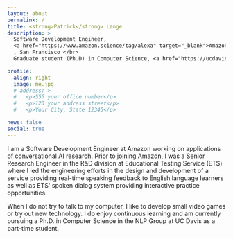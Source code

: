 ```yaml
---
layout: about
permalink: /
title: <strong>Patrick</strong> Lange
description: >
  Software Development Engineer,
  <a href="https://www.amazon.science/tag/alexa" target="_blank">Amazon Alexa AI</a>
  , San Francisco </br>
  Graduate student (Ph.D) in Computer Science, <a href="https://ucdavisnlp.gitlab.io/davisnlp-website/" target="_blank">NLP Group</a> at UC Davis 

profile:
  align: right
  image: me.jpg
  # address: >
  #   <p>555 your office number</p>
  #   <p>123 your address street</p>
  #   <p>Your City, State 12345</p>

news: false
social: true
---
```


I am a Software Development Engineer at Amazon working on applications of conversational AI research. Prior to joining Amazon, I was a Senior Research Engineer in the R&D division at Educational Testing Service (ETS) where I led the engineering efforts in the design and development of a service providing real-time speaking feedback to English language learners as well as ETS' spoken dialog system providing interactive practice opportunities.

When I do not try to talk to my computer, I like to develop small video games or try out new technology. I do enjoy continuous learning and am currently pursuing a Ph.D. in Computer Science in the NLP Group at UC Davis as a part-time student.